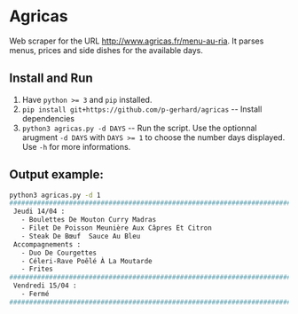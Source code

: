 # Agricas

Web scraper for the URL http://www.agricas.fr/menu-au-ria. It parses menus, prices and side dishes for the available days.

## Install and Run

1. Have `python >= 3` and `pip` installed.
2. `pip install git+https://github.com/p-gerhard/agricas` -- Install dependencies
3. `python3 agricas.py -d DAYS` -- Run the script. Use the optionnal arugment `-d DAYS` with `DAYS >= 1` to choose the number days displayed. 
Use `-h` for more informations.

## Output example:

```bash
python3 agricas.py -d 1
##########################################################################################
 Jeudi 14/04 :
   - Boulettes De Mouton Curry Madras                                                 3,25€ 
   - Filet De Poisson Meunière Aux Câpres Et Citron                                   2,10€ 
   - Steak De Bœuf  Sauce Au Bleu                                                     4,05€ 
 Accompagnements :
   - Duo De Courgettes                                                                
   - Céleri-Rave Poêlé À La Moutarde                                                  
   - Frites                                                                           
##########################################################################################
 Vendredi 15/04 :
   - Fermé                                                                                  
##########################################################################################
```
